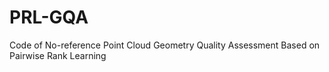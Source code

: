 # PRL-GQA
Code of No-reference Point Cloud Geometry Quality Assessment Based on Pairwise Rank Learning
